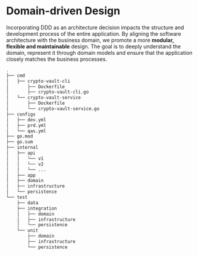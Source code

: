 # Domain-driven Design

Incorporating DDD as an architecture decision impacts the structure and development process of the entire application. By aligning the software architecture with the business domain, we promote a more **modular, flexible and maintainable** design. The goal is to deeply understand the domain, represent it through domain models and ensure that the application closely matches the business processes.

```sh
.
├── cmd
│   ├── crypto-vault-cli
│       ├── Dockerfile
│       ├── crypto-vault-cli.go
│   └── crypto-vault-service
│       ├── Dockerfile
│       └── crypto-vault-service.go
├── configs
│   ├── dev.yml
│   ├── prd.yml
│   └── qas.yml
├── go.mod
├── go.sum
├── internal
│   ├── api
│   │   └── v1
│   │   └── v2
│   │   └── ...
│   ├── app
│   ├── domain
│   ├── infrastructure
│   └── persistence
└── test
    ├── data
    ├── integration
    │   ├── domain
    │   ├── infrastructure
    │   └── persistence
    └── unit
        ├── domain
        ├── infrastructure
        └── persistence
```
